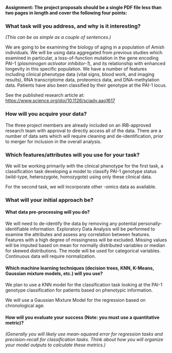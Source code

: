 **Assignment: The project proposals should be a single PDF file less than two pages in length and  cover the following four points:**  
### What task will you address, and why is it interesting? 
*(This can be as simple as a couple of sentences.)*

We are going to be examining the biology of aging in a population of Amish individuals. We will be using data aggregated from previous studies which examined in particular, a loss-of-function mutation in the gene encoding PAI-1 (*plasminogen activator inhibitor-1*), and its relationship with enhanced longevity in this specific population. We have a number of features including clinical phenotype data (vital signs, blood work, and imaging results), RNA transcriptome data, proteomics data, and DNA-methylation data.  Patients have also been classified by their genotype at the PAI-1 locus.

See the published research article at: https://www.science.org/doi/10.1126/sciadv.aao1617
### How will you acquire your data?

The three project members are already included on an IRB-approved research team with approval to directly access all of the data. There are a number of data sets which will require cleaning and de-identification, prior to merger for inclusion in the overall analysis.
### Which features/attributes will you use for your task?  

We will be working primarily with the clinical phenotype for the first task, a classification task developing a model to classify PAI-1 genotype status (wild-type, heterozygote, homozygote) using only these clinical data. 

For the second task, we will incorporate other -omics data as available.

### What will your initial approach be? 
#### What data pre-processing will you do?

We will need to de-identify the data by removing any potential personally-identifiable information. Exploratory Data Analysis will be performed to examine the attributes and assess any correlation between features. Features with a high degree of missingness will be excluded. Missing values will be imputed based on mean for normally distributed variables or median for skewed distributions. The mode will be used for categorical variables. Continuous data will require normalization.

#### Which machine learning techniques (decision trees, KNN, K-Means, Gaussian mixture models, etc.)   will you use?

We plan to use a KNN model for the classification task looking at the PAI-1 genotype classification for patients based on phenotypic information.

We will use a Gaussian Mixture Model for the regression based on chronological age. 

#### How will you evaluate your success (Note: you must use a quantitative metric)? 
*(Generally you will likely use mean-squared error for regression tasks and precision-recall for classification tasks. Think about how you will organize your model outputs to calculate these metrics.)*

